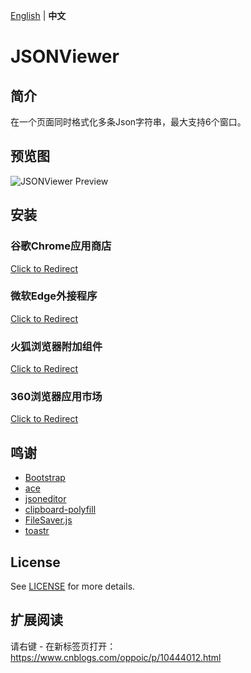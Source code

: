 [English](README.md) | **中文**

# JSONViewer

## 简介
在一个页面同时格式化多条Json字符串，最大支持6个窗口。

## 预览图
![JSONViewer Preview](https://github.com/oppoic/JSONViewer/blob/master/pic/jsonviewer.gif)

## 安装
### 谷歌Chrome应用商店
[Click to Redirect](https://chrome.google.com/webstore/detail/jsonviewer/khbdpaabobknhhlpglenglkkhdmkfnca)

### 微软Edge外接程序
[Click to Redirect](https://chrome.google.com/webstore/detail/jsonviewer/khbdpaabobknhhlpglenglkkhdmkfnca)

### 火狐浏览器附加组件
[Click to Redirect](https://chrome.google.com/webstore/detail/jsonviewer/khbdpaabobknhhlpglenglkkhdmkfnca)

### 360浏览器应用市场
[Click to Redirect](https://chrome.google.com/webstore/detail/jsonviewer/khbdpaabobknhhlpglenglkkhdmkfnca)

## 鸣谢
* [Bootstrap](https://github.com/twbs/bootstrap)
* [ace](https://github.com/ajaxorg/ace)
* [jsoneditor](https://github.com/josdejong/jsoneditor)
* [clipboard-polyfill](https://github.com/lgarron/clipboard-polyfill)
* [FileSaver.js](https://github.com/eligrey/FileSaver.js)
* [toastr](https://github.com/CodeSeven/toastr)

## License
See [LICENSE](https://github.com/oppoic/JSONViewer/blob/guide/LICENSE) for more details.

## 扩展阅读
请右键 - 在新标签页打开：https://www.cnblogs.com/oppoic/p/10444012.html